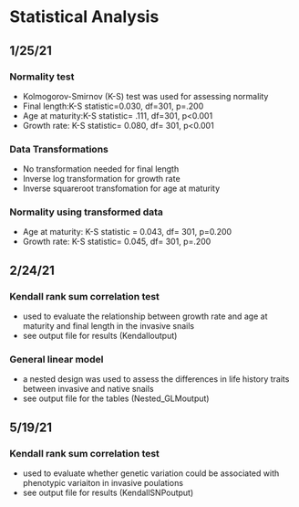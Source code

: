 # Statistical Analysis

## 1/25/21

### Normality test
- Kolmogorov-Smirnov (K-S) test was used for assessing normality 
- Final length:K-S statistic=0.030, df=301, p=.200
- Age at maturity:K-S statistic= .111, df=301, p<0.001 
- Growth rate: K-S statistic= 0.080, df= 301, p<0.001

### Data Transformations 
- No transformation needed for final length
- Inverse log transformation for growth rate
- Inverse squareroot transfomation for age at maturity 

### Normality using transformed data 
- Age at maturity: K-S statistic = 0.043, df= 301, p=0.200
- Growth rate: K-S statistic= 0.045, df= 301, p=.200 


## 2/24/21

### Kendall rank sum correlation test 
- used to evaluate the relationship between growth rate and age at maturity and final length in the invasive snails 
- see output file for results (Kendalloutput) 

### General linear model 
- a nested design was used to assess the differences in life history traits between invasive and native snails
- see output file for the tables (Nested_GLMoutput)

## 5/19/21

### Kendall rank sum correlation test 
- used to evaluate whether genetic variation could be associated with phenotypic variaiton in invasive poulations 
- see output file for results (KendallSNPoutput) 
